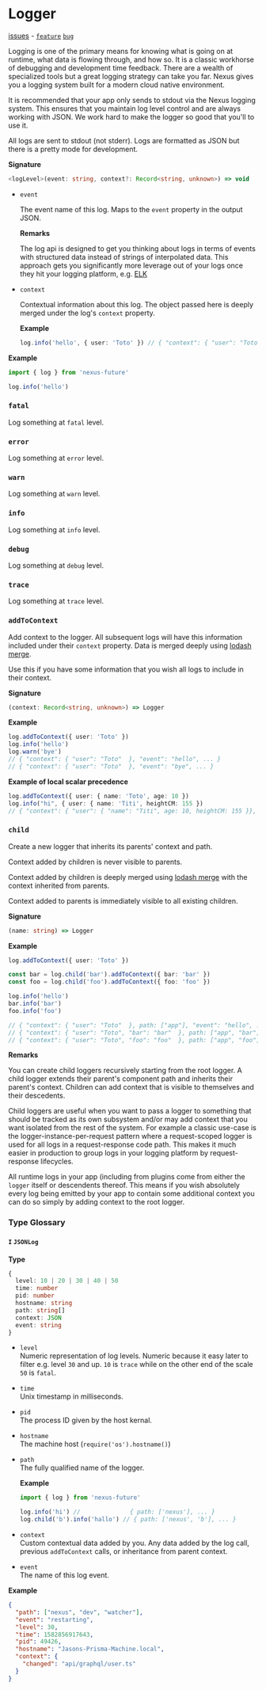 # Logger

[issues](https://github.com/graphql-nexus/nexus-future/labels/scope%2Flogger) - [`feature`](https://github.com/graphql-nexus/nexus-future/issues?q=is%3Aopen+label%3Ascope%2Flogger+label%3Atype%2Ffeat) [`bug`](https://github.com/graphql-nexus/nexus-future/issues?utf8=%E2%9C%93&q=is%3Aopen+label%3Ascope%2Flogger+label%3Atype%2Fbug+)

Logging is one of the primary means for knowing what is going on at runtime, what data is flowing through, and how so. It is a classic workhorse of debugging and development time feedback. There are a wealth of specialized tools but a great logging strategy can take you far. Nexus gives you a logging system built for a modern cloud native environment.

It is recommended that your app only sends to stdout via the Nexus logging system. This ensures that you maintain log level control and are always working with JSON. We work hard to make the logger so good that you'll to use it.

All logs are sent to stdout (not stderr). Logs are formatted as JSON but there is a pretty mode for development.

**Signature**

```ts
<logLevel>(event: string, context?: Record<string, unknown>) => void
```

- `event`

  The event name of this log. Maps to the `event` property in the output JSON.

  **Remarks**

  The log api is designed to get you thinking about logs in terms of events with structured data instead of strings of interpolated data. This approach gets you significantly more leverage out of your logs once they hit your logging platform, e.g. [ELK](https://www.elastic.co/what-is/elk-stack)

- `context`

  Contextual information about this log. The object passed here is deeply merged under the log's `context` property.

  **Example**

  ```ts
  log.info('hello', { user: 'Toto' }) // { "context": { "user": "Toto"  }, ... }
  ```

**Example**

```ts
import { log } from 'nexus-future'

log.info('hello')
```

### `fatal`

Log something at `fatal` level.

### `error`

Log something at `error` level.

### `warn`

Log something at `warn` level.

### `info`

Log something at `info` level.

### `debug`

Log something at `debug` level.

### `trace`

Log something at `trace` level.

### `addToContext`

Add context to the logger. All subsequent logs will have this information included under their `context` property. Data is merged deeply using [lodash merge](https://lodash.com/docs/4.17.15#merge).

Use this if you have some information that you wish all logs to include in their context.

**Signature**

<p class="OneLineSignature"></p>

<!-- prettier-ignore -->
```ts
(context: Record<string, unknown>) => Logger
```

**Example**

```ts
log.addToContext({ user: 'Toto' })
log.info('hello')
log.warn('bye')
// { "context": { "user": "Toto"  }, "event": "hello", ... }
// { "context": { "user": "Toto"  }, "event": "bye", ... }
```

**Example of local scalar precedence**

```ts
log.addToContext({ user: { name: 'Toto', age: 10 })
log.info("hi", { user: { name: 'Titi', heightCM: 155 })
// { "context": { "user": { "name": "Titi", age: 10, heightCM: 155 }}, ... }
```

### `child`

Create a new logger that inherits its parents' context and path.

Context added by children is never visible to parents.

Context added by children is deeply merged using [lodash merge](https://lodash.com/docs/4.17.15#merge) with the context inherited from parents.

Context added to parents is immediately visible to all existing children.

**Signature**

<p class="OneLineSignature"></p>

<!-- prettier-ignore -->
```ts
(name: string) => Logger
```

**Example**

```ts
log.addToContext({ user: 'Toto' })

const bar = log.child('bar').addToContext({ bar: 'bar' })
const foo = log.child('foo').addToContext({ foo: 'foo' })

log.info('hello')
bar.info('bar')
foo.info('foo')

// { "context": { "user": "Toto"  }, path: ["app"], "event": "hello", ... }
// { "context": { "user": "Toto", "bar": "bar"  }, path: ["app", "bar"], "event": "bar", ... }
// { "context": { "user": "Toto", "foo": "foo"  }, path: ["app", "foo"], "event": "foo", ... }
```

**Remarks**

You can create child loggers recursively starting from the root logger. A child logger extends their parent's component path and inherits their parent's context. Children can add context that is visible to themselves and their descedents.

Child loggers are useful when you want to pass a logger to something that should be tracked as its own subsystem and/or may add context that you want isolated from the rest of the system. For example a classic use-case is the logger-instance-per-request pattern where a request-scoped logger is used for all logs in a request-response code path. This makes it much easier in production to group logs in your logging platform by request-response lifecycles.

All runtime logs in your app (including from plugins come from either the `logger` itself or descendents thereof. This means if you wish absolutely every log being emitted by your app to contain some additional context you can do so simply by adding context to the root logger.

### Type Glossary

#### `I` `JSONLog`

**Type**

```ts
{
  level: 10 | 20 | 30 | 40 | 50
  time: number
  pid: number
  hostname: string
  path: string[]
  context: JSON
  event: string
}
```

- `level`  
  Numeric representation of log levels. Numeric because it easy later to filter e.g. level `30` and up. `10` is `trace` while on the other end of the scale `50` is `fatal`.

- `time`  
  Unix timestamp in milliseconds.

- `pid`  
  The process ID given by the host kernal.

- `hostname`  
  The machine host (`require('os').hostname()`)

- `path`  
  The fully qualified name of the logger.

  **Example**

  ```ts
  import { log } from 'nexus-future'

  log.info('hi') //              { path: ['nexus'], ... }
  log.child('b').info('hallo') // { path: ['nexus', 'b'], ... }
  ```

- `context`  
  Custom contextual data added by you. Any data added by the log call, previous `addToContext` calls, or inheritance from parent context.

- `event`  
  The name of this log event.

**Example**

```json
{
  "path": ["nexus", "dev", "watcher"],
  "event": "restarting",
  "level": 30,
  "time": 1582856917643,
  "pid": 49426,
  "hostname": "Jasons-Prisma-Machine.local",
  "context": {
    "changed": "api/graphql/user.ts"
  }
}
```
